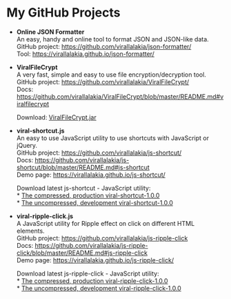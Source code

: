 # My GitHub Projects

* **Online JSON Formatter**  
	An easy, handy and online tool to format JSON and JSON-like data.  
	GitHub project: https://github.com/virallalakia/json-formatter/  
	Tool: https://virallalakia.github.io/json-formatter/  

* **ViralFileCrypt**  
	A very fast, simple and easy to use file encryption/decryption tool.  
	GitHub project: https://github.com/virallalakia/ViralFileCrypt/  
	Docs: https://github.com/virallalakia/ViralFileCrypt/blob/master/README.md#viralfilecrypt  

	Download: [ViralFileCrypt.jar](https://cdn.rawgit.com/virallalakia/ViralFileCrypt/master/dist/ViralFileCrypt.jar)  

* **viral-shortcut.js**  
	An easy to use JavaScript utility to use shortcuts with JavaScript or jQuery.  
	GitHub project: https://github.com/virallalakia/js-shortcut/  
	Docs: https://github.com/virallalakia/js-shortcut/blob/master/README.md#js-shortcut  
	Demo page: https://virallalakia.github.io/js-shortcut/  

	Download latest js-shortcut - JavaScript utility:  
	  * [The compressed, production viral-shortcut-1.0.0](https://cdn.rawgit.com/virallalakia/js-shortcut/master/dist/js/viral-shortcut-1.0.0.min.js)  
	  * [The uncompressed, development viral-shortcut-1.0.0](https://cdn.rawgit.com/virallalakia/js-shortcut/master/dist/js/viral-shortcut-1.0.0.js)  

* **viral-ripple-click.js**  
	A JavaScript utility for Ripple effect on click on different HTML elements.  
	GitHub project: https://github.com/virallalakia/js-ripple-click  
	Docs: https://github.com/virallalakia/js-ripple-click/blob/master/README.md#js-ripple-click  
	Demo page: https://virallalakia.github.io/js-ripple-click/  

	Download latest js-ripple-click - JavaScript utility:  
	  * [The compressed, production viral-ripple-click-1.0.0](https://cdn.rawgit.com/virallalakia/js-ripple-click/master/dist/js/viral-ripple-click-1.0.0.min.js)  
	  * [The uncompressed, development viral-ripple-click-1.0.0](https://cdn.rawgit.com/virallalakia/js-ripple-click/master/dist/js/viral-ripple-click-1.0.0.js)  
